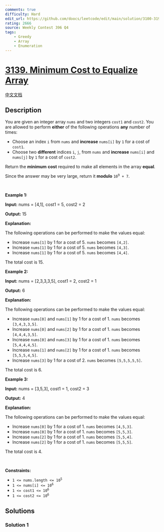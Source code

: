 ```yaml
---
comments: true
difficulty: Hard
edit_url: https://github.com/doocs/leetcode/edit/main/solution/3100-3199/3139.Minimum%20Cost%20to%20Equalize%20Array/README_EN.md
rating: 2666
source: Weekly Contest 396 Q4
tags:
    - Greedy
    - Array
    - Enumeration
---
```


# [3139. Minimum Cost to Equalize Array](https://leetcode.com/problems/minimum-cost-to-equalize-array)

[中文文档](/solution/3100-3199/3139.Minimum%20Cost%20to%20Equalize%20Array/README.md)

## Description

<p>You are given an integer array <code>nums</code> and two integers <code>cost1</code> and <code>cost2</code>. You are allowed to perform <strong>either</strong> of the following operations <strong>any</strong> number of times:</p>

<ul>
	<li>Choose an index <code>i</code> from <code>nums</code> and <strong>increase</strong> <code>nums[i]</code> by <code>1</code> for a cost of <code>cost1</code>.</li>
	<li>Choose two <strong>different</strong> indices <code>i</code>, <code>j</code>, from <code>nums</code> and <strong>increase</strong> <code>nums[i]</code> and <code>nums[j]</code> by <code>1</code> for a cost of <code>cost2</code>.</li>
</ul>

<p>Return the <strong>minimum</strong> <strong>cost</strong> required to make all elements in the array <strong>equal</strong><em>. </em></p>

<p>Since the answer may be very large, return it <strong>modulo</strong> <code>10<sup>9</sup> + 7</code>.</p>

<p>&nbsp;</p>
<p><strong class="example">Example 1:</strong></p>

<div class="example-block">
<p><strong>Input:</strong> <span class="example-io">nums = [4,1], cost1 = 5, cost2 = 2</span></p>

<p><strong>Output:</strong> <span class="example-io">15</span></p>

<p><strong>Explanation: </strong></p>

<p>The following operations can be performed to make the values equal:</p>

<ul>
	<li>Increase <code>nums[1]</code> by 1 for a cost of 5. <code>nums</code> becomes <code>[4,2]</code>.</li>
	<li>Increase <code>nums[1]</code> by 1 for a cost of 5. <code>nums</code> becomes <code>[4,3]</code>.</li>
	<li>Increase <code>nums[1]</code> by 1 for a cost of 5. <code>nums</code> becomes <code>[4,4]</code>.</li>
</ul>

<p>The total cost is 15.</p>
</div>

<p><strong class="example">Example 2:</strong></p>

<div class="example-block">
<p><strong>Input:</strong> <span class="example-io">nums = [2,3,3,3,5], cost1 = 2, cost2 = 1</span></p>

<p><strong>Output:</strong> <span class="example-io">6</span></p>

<p><strong>Explanation: </strong></p>

<p>The following operations can be performed to make the values equal:</p>

<ul>
	<li>Increase <code>nums[0]</code> and <code>nums[1]</code> by 1 for a cost of 1. <code>nums</code> becomes <code>[3,4,3,3,5]</code>.</li>
	<li>Increase <code>nums[0]</code> and <code>nums[2]</code> by 1 for a cost of 1. <code>nums</code> becomes <code>[4,4,4,3,5]</code>.</li>
	<li>Increase <code>nums[0]</code> and <code>nums[3]</code> by 1 for a cost of 1. <code>nums</code> becomes <code>[5,4,4,4,5]</code>.</li>
	<li>Increase <code>nums[1]</code> and <code>nums[2]</code> by 1 for a cost of 1. <code>nums</code> becomes <code>[5,5,5,4,5]</code>.</li>
	<li>Increase <code>nums[3]</code> by 1 for a cost of 2. <code>nums</code> becomes <code>[5,5,5,5,5]</code>.</li>
</ul>

<p>The total cost is 6.</p>
</div>

<p><strong class="example">Example 3:</strong></p>

<div class="example-block">
<p><strong>Input:</strong> <span class="example-io">nums = [3,5,3], cost1 = 1, cost2 = 3</span></p>

<p><strong>Output:</strong> <span class="example-io">4</span></p>

<p><strong>Explanation:</strong></p>

<p>The following operations can be performed to make the values equal:</p>

<ul>
	<li>Increase <code>nums[0]</code> by 1 for a cost of 1. <code>nums</code> becomes <code>[4,5,3]</code>.</li>
	<li>Increase <code>nums[0]</code> by 1 for a cost of 1. <code>nums</code> becomes <code>[5,5,3]</code>.</li>
	<li>Increase <code>nums[2]</code> by 1 for a cost of 1. <code>nums</code> becomes <code>[5,5,4]</code>.</li>
	<li>Increase <code>nums[2]</code> by 1 for a cost of 1. <code>nums</code> becomes <code>[5,5,5]</code>.</li>
</ul>

<p>The total cost is 4.</p>
</div>

<p>&nbsp;</p>
<p><strong>Constraints:</strong></p>

<ul>
	<li><code>1 &lt;= nums.length &lt;= 10<sup>5</sup></code></li>
	<li><code>1 &lt;= nums[i] &lt;= 10<sup>6</sup></code></li>
	<li><code>1 &lt;= cost1 &lt;= 10<sup>6</sup></code></li>
	<li><code>1 &lt;= cost2 &lt;= 10<sup>6</sup></code></li>
</ul>

## Solutions

### Solution 1

<!-- tabs:start -->

```python

```

```java

```

```cpp

```

```go

```

<!-- tabs:end -->

<!-- end -->
